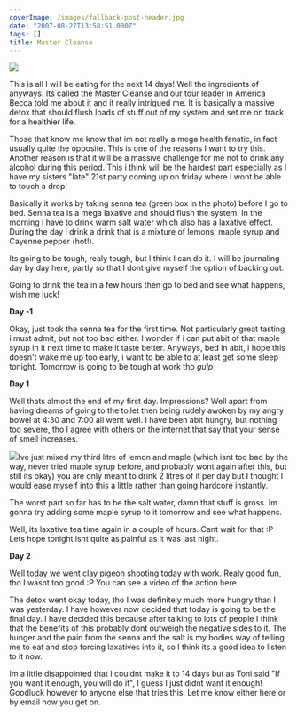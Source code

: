 ```yaml
---
coverImage: /images/fallback-post-header.jpg
date: "2007-08-27T13:58:51.000Z"
tags: []
title: Master Cleanse
---
```


![](https://www.mikecann.co.uk/Images/Others/lemon.JPG)

This is all I will be eating for the next 14 days! Well the ingredients of anyways. Its called the Master Cleanse and our tour leader in America Becca told me about it and it really intrigued me. It is basically a massive detox that should flush loads of stuff out of my system and set me on track for a healthier life.

<!-- more -->

Those that know me know that im not really a mega health fanatic, in fact usually quite the opposite. This is one of the reasons I want to try this. Another reason is that it will be a massive challenge for me not to drink any alcohol during this period. This i think will be the hardest part especially as I have my sisters "late" 21st party coming up on friday where I wont be able to touch a drop!

Basically it works by taking senna tea (green box in the photo) before I go to bed. Senna tea is a mega laxative and should flush the system. In the morning i have to drink warm salt water which also has a laxative effect. During the day i drink a drink that is a mixture of lemons, maple syrup and Cayenne pepper (hot!).

Its going to be tough, realy tough, but I think I can do it. I will be journaling day by day here, partly so that I dont give myself the option of backing out.

Going to drink the tea in a few hours then go to bed and see what happens, wish me luck!

**Day -1**

Okay, just took the senna tea for the first time. Not particularly great tasting i must admit, but not too bad either. I wonder if i can put abit of that maple syrup in it next time to make it taste better. Anyways, bed in abit, i hope this doesn't wake me up too early, i want to be able to at least get some sleep tonight. Tomorrow is going to be tough at work tho _gulp_

**Day 1**

Well thats almost the end of my first day. Impressions? Well apart from having dreams of going to the toilet then being rudely awoken by my angry bowel at 4:30 and 7:00 all went well. I have been abit hungry, but nothing too severe, tho I agree with others on the internet that say that your sense of smell increases.

![](https://www.mikecann.co.uk/Images/Others/day1.JPG)Ive just mixed my third litre of lemon and maple (which isnt too bad by the way, never tried maple syrup before, and probably wont again after this, but still its okay) you are only meant to drink 2 litres of it per day but I thought I would ease myself into this a little rather than going hardcore instantly.

The worst part so far has to be the salt water, damn that stuff is gross. Im gonna try adding some maple syrup to it tomorrow and see what happens.

Well, its laxative tea time again in a couple of hours. Cant wait for that :P Lets hope tonight isnt quite as painful as it was last night.

**Day 2**

Well today we went clay pigeon shooting today with work. Realy good fun, tho I wasnt too good :P You can see a video of the action here.

The detox went okay today, tho I was definitely much more hungry than I was yesterday. I have however now decided that today is going to be the final day. I have decided this because after talking to lots of people I think that the benefits of this probably dont outweigh the negative sides to it. The hunger and the pain from the senna and the salt is my bodies way of telling me to eat and stop forcing laxatives into it, so I think its a good idea to listen to it now.

Im a little disappointed that I couldnt make it to 14 days but as Toni said "If you want it enough, you will do it", I guess I just didnt want it enough! Goodluck however to anyone else that tries this. Let me know either here or by email how you get on.

